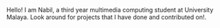 Hello! I am Nabil, a third year multimedia computing student at University Malaya. Look around for projects that I have done and contributed on!.

<!---
fiqnadzrii/fiqnadzrii is a ✨ special ✨ repository because its `README.md` (this file) appears on your GitHub profile.
You can click the Preview link to take a look at your changes.
--->
